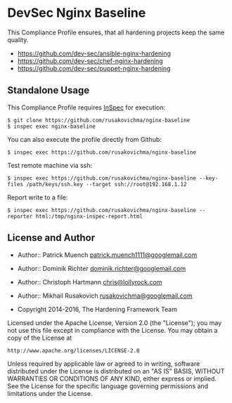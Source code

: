 DevSec Nginx Baseline
=====================

This Compliance Profile ensures, that all hardening projects keep the same quality.

- https://github.com/dev-sec/ansible-nginx-hardening
- https://github.com/dev-sec/chef-nginx-hardening
- https://github.com/dev-sec/puppet-nginx-hardening

## Standalone Usage

This Compliance Profile requires [InSpec](https://github.com/chef/inspec) for execution:

```
$ git clone https://github.com/rusakovichma/nginx-baseline
$ inspec exec nginx-baseline
```

You can also execute the profile directly from Github:

```
$ inspec exec https://github.com/rusakovichma/nginx-baseline
```

Test remote machine via ssh:

```
$ inspec exec https://github.com/rusakovichma/nginx-baseline --key-files /path/keys/ssh.key --target ssh://root@192.168.1.12
```

Report write to a file:

```
$ inspec exec https://github.com/rusakovichma/nginx-baseline --reporter html:/tmp/nginx-inspec-report.html
```

## License and Author

* Author:: Patrick Muench <patrick.muench1111@googlemail.com>
* Author:: Dominik Richter <dominik.richter@googlemail.com>
* Author:: Christoph Hartmann <chris@lollyrock.com>
* Author:: Mikhail Rusakovich <rusakovichma@googlemail.com>

* Copyright 2014-2016, The Hardening Framework Team

Licensed under the Apache License, Version 2.0 (the "License");
you may not use this file except in compliance with the License.
You may obtain a copy of the License at

    http://www.apache.org/licenses/LICENSE-2.0

Unless required by applicable law or agreed to in writing, software
distributed under the License is distributed on an "AS IS" BASIS,
WITHOUT WARRANTIES OR CONDITIONS OF ANY KIND, either express or implied.
See the License for the specific language governing permissions and
limitations under the License.
